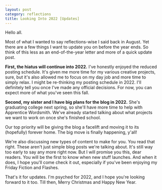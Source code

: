```yaml
---
layout: post
category: reflections
title: Looking Into 2022 [Updates]
---
```


Hello all.

Most of what I wanted to say reflections-wise I said back in August. Yet there are a few things I want to update you on before the year ends. So think of this less as an end-of-the-year letter and more of a quick update post.

**First, the hiatus will continue into 2022.** I've honestly enjoyed the reduced posting schedule. It's given me more time for my various creative projects, sure, but it's also allowed me to focus on my day job and more time to simply relax. I might be re-thinking my posting schedule in 2022. I'll definitely tell you once I've made any official decisions. For now, you can expect more of what you've seen this fall.

**Second, my sister and I have big plans for the blog in 2022.** She's graduating college next spring, so she'll have more time to help with Apprentice Wordsmith. We've already started talking about what projects we want to work on once she's finished school.

Our top priority will be giving the blog a facelift and moving it to its (hopefully) forever home. The big move is finally happening, y'all!

We're also discussing new types of content to make for you. You read that right. These aren't just simple blog posts we're talking about. It's still way too early to say any more right now. But I will promise you this, dear readers. You will be the first to know when new stuff launches. And when it does, I hope you'll come check it out, especially if you've been enjoying my Friday Fiction and Flashes.

That's it for updates. I'm psyched for 2022, and I hope you're looking forward to it too. Till then, Merry Christmas and Happy New Year.
